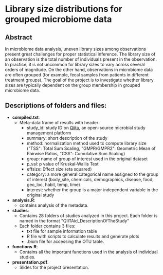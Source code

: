 # Library size distributions for grouped microbiome data

## Abstract
In microbiome data analysis, uneven library sizes among observations present great challenges for proper statistical inference. The library size of an observation is the total number of individuals present in the observation. In practice, it is not uncommon for library sizes to vary across several orders of magnitude. On the other hand, observations in microbiome data are often grouped (for example, fecal samples from patients in different treatment groups). The goal of the project is to investigate whether library sizes are typically dependent on the group membership in grouped microbiome data. 

## Descriptions of folders and files:
- **compiled.txt**:
	- Meta-data frame of results with header: 
		- study_id: study ID on [Qiita](https://qiita.ucsd.edu/), an open-source microbial study management platform
		- summary: short description of the study
		- method: normalization method used to compute library size ("TSS": Total Sum Scaling, "GMPR/GMPR2": Geometric Mean of Pairwise Ratios, "CSS": Cumulative Sum Scaling)
		- group: name of group of interest used in the original dataset
		- p_val: p value of Kruskal-Wallis Test
		- effsize: Effect size (eta squared)
		- category: a more general categorical name assigned to the group of interest (body_site, chemicals, demographics, disease, food, geo_loc, habit, temp, time)
		- interest: whether the group is a major independent variable in the original study
- **analysis.R**:
	- contains analysis of the metadata.
- **studies**:
	- Contains 28 folders of studies analyzed in this project. Each folder is named in the format "QIITAid_DescriptionOfTheStudy"
	- Each folder contains 3 files:
		- txt file for sample information table
		- R file with scripts to calculate results and generate plots
		- .biom file for accessing the OTU table.
- **functions.R**:
	- Contains all the important functions used in the analysis of individual studies.
- **presentation.pdf**:
	- Slides for the project presentation.
